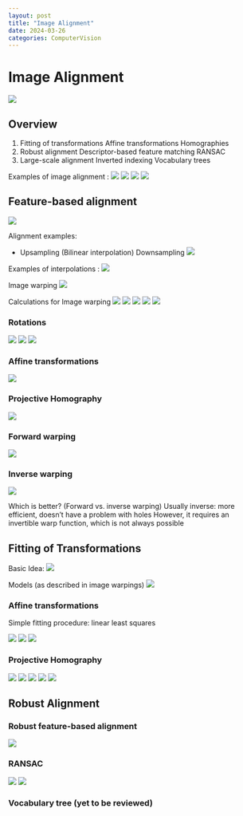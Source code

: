 ```yaml
---
layout: post
title: "Image Alignment"
date: 2024-03-26
categories: ComputerVision
---
```


# Image Alignment

![](/images/2024-03-26/1.png)
## Overview
1. Fitting of transformations
  Affine transformations
  Homographies
2. Robust alignment 
  Descriptor-based feature matching
  RANSAC
3. Large-scale alignment
  Inverted indexing
  Vocabulary trees

Examples of image alignment : 
![](/images/2024-03-26/2.png)
![](/images/2024-03-26/3.png)
![](/images/2024-03-26/4.png)
![](/images/2024-03-26/5.png)

## Feature-based alignment
![](/images/2024-03-26/6.png)

Alignment examples:
- Upsampling (Bilinear interpolation)
  Downsampling
![](/images/2024-03-26/7.png)

Examples of interpolations : 
![](/images/2024-03-26/8.png)

Image warping
![](/images/2024-03-26/9.png)

Calculations for Image warping
![](/images/2024-03-26/10.png)
![](/images/2024-03-26/11.png)
![](/images/2024-03-26/12.png)
![](/images/2024-03-26/13.png)
![](/images/2024-03-26/14.png)

### Rotations
![](/images/2024-03-26/15.png)
![](/images/2024-03-26/16.png)
![](/images/2024-03-26/17.png)

### Affine transformations
![](/images/2024-03-26/18.png)

### Projective Homography
![](/images/2024-03-26/19.png)


### Forward warping
![](/images/2024-03-26/20.png)

### Inverse warping
![](/images/2024-03-26/21.png)

Which is better? (Forward vs. inverse warping)
Usually inverse: more efficient, doesn’t have a problem with holes
However, it requires an invertible warp function, which is not always possible


## Fitting of Transformations

Basic Idea:
![](/images/2024-03-26/22.png)

Models (as described in image warpings)
![](/images/2024-03-26/23.png)

### Affine transformations
Simple fitting procedure: linear least squares

![](/images/2024-03-26/24.png)
![](/images/2024-03-26/25.png)
![](/images/2024-03-26/26.png)


### Projective Homography
![](/images/2024-03-26/27.png)
![](/images/2024-03-26/28.png)
![](/images/2024-03-26/29.png)
![](/images/2024-03-26/30.png)
![](/images/2024-03-26/31.png)

## Robust Alignment
### Robust feature-based alignment
![](/images/2024-03-26/32.png)

### RANSAC
![](/images/2024-03-26/33.png)
![](/images/2024-03-26/34.png)



### Vocabulary tree (yet to be reviewed)

